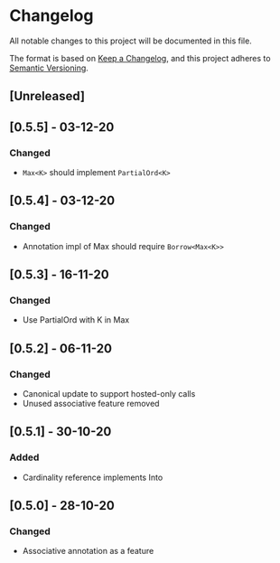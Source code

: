 # Changelog

All notable changes to this project will be documented in this file.

The format is based on [Keep a Changelog](https://keepachangelog.com/en/1.0.0/),
and this project adheres to [Semantic Versioning](https://semver.org/spec/v2.0.0.html).

## [Unreleased]

## [0.5.5] - 03-12-20
### Changed
- `Max<K>` should implement `PartialOrd<K>`

## [0.5.4] - 03-12-20
### Changed
- Annotation impl of Max<K> should require `Borrow<Max<K>>`

## [0.5.3] - 16-11-20
### Changed
- Use PartialOrd with K in Max<K>

## [0.5.2] - 06-11-20
### Changed
- Canonical update to support hosted-only calls
- Unused associative feature removed

## [0.5.1] - 30-10-20
### Added
- Cardinality reference implements Into<u64>

## [0.5.0] - 28-10-20
### Changed
- Associative annotation as a feature
